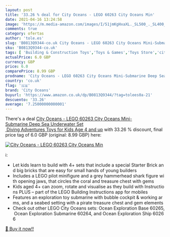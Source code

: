 ```yaml
---
layout: post
title: '33.26 % deal for City Oceans - LEGO 60263 City Oceans Min'
date: 2021-04-16 13:24:58
image: 'https://m.media-amazon.com/images/I/51jmKgHxaXL._SL500_._SL400_.jpg'
comments: true
category: ofertas
author: 'tole.es'
slug: 'B0813Q9344-co.uk City Oceans - LEGO 60263 City Oceans Mini-Submarine...'
sku: 'B0813Q9344-co.uk'
tags: [ 'Building & Construction Toys','Toys & Games','Toys Store','city oceans','lego', ]
actualPrice: 6.0 GBP
currency: GBP
price: 6.0
comparePrice: 8.99 GBP
prodname: 'City Oceans - LEGO 60263 City Oceans Mini-Submarine Deep Sea Underwater Set  Diving Adventures Toys for Kids Age 4 and up'
country: 'co.uk'
flag: '🇬🇧'
brand: 'City Oceans'
buyurl: 'https://www.amazon.co.uk/dp/B0813Q9344/?tag=tolees0a-21'
descuento: '33.26'
average: '7.25000000000001'
---
```


There's a deal [City Oceans - LEGO 60263 City Oceans Mini-Submarine Deep Sea Underwater Set  Diving Adventures Toys for Kids Age 4 and up](https://www.amazon.co.uk/dp/B0813Q9344/?tag=tolees0a-21)  with  33.26 % discount, final price tag of  6.0 GBP (original: 8.99 GBP) here:

[![City Oceans - LEGO 60263 City Oceans Min](https://m.media-amazon.com/images/I/51jmKgHxaXL._SL500_._SL400_.jpg)](https://www.amazon.co.uk/dp/B0813Q9344/?tag=tolees0a-21)

ℹ️:

- Let kids learn to build with 4+ sets that include a special Starter Brick and big bricks that are easy for small hands of young builders
- Includes a LEGO pilot minifigure and a grey hammerhead shark figure with opening jaws, that circles the coral and treasure chest with gems
- Kids aged 4+ can zoom, rotate and visualise as they build with Instructions PLUS – part of the LEGO Building Instructions app for mobiles
- Features an exploration toy submarine with bubble cockpit & working arms, and a seabed setting with a pirate treasure chest and gem elements
- Check out other LEGO City Oceans sets: Ocean Exploration Base 60265, Ocean Exploration Submarine 60264, and Ocean Exploration Ship 60266

[🛒 Buy it now!!](https://www.amazon.co.uk/dp/B0813Q9344/?tag=tolees0a-21)
